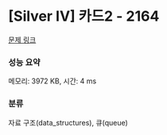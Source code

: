 # [Silver IV] 카드2 - 2164 

[문제 링크](https://www.acmicpc.net/problem/2164) 

### 성능 요약

메모리: 3972 KB, 시간: 4 ms

### 분류

자료 구조(data_structures), 큐(queue)

